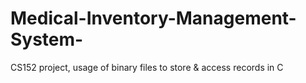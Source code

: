 # Medical-Inventory-Management-System-
CS152 project, usage of binary files to store &amp; access records in C
